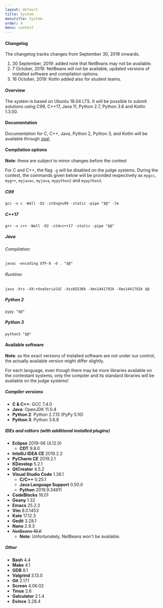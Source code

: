 ```yaml
---
layout: default
title: System
menutitle: System
order: 4
menu: contest
---
```


#### Changelog

The changelog tracks changes from September 30, 2019 onwards.

1. 30 September, 2019: added note that NetBeans may not be available.
2. 7 October, 2019: NetBeans will not be available, updated versions of installed software and compilation options.
3. 16 October, 2019: Kotlin added also for student teams.

#### Overview

The system is based on Ubuntu 18.04 LTS.
It will be possible to submit solutions using C99, C++17, Java 11, Python 2.7, Python 3.6 and Kotlin 1.3.50.

#### Documentation
Documentation for C, C++, Java, Python 2, Python 3, and Kotlin will be available through [zeal](https://zealdocs.org/).

#### Compilation options
**Note**: these are subject to minor changes before the contest

For C and C++, the flag `-g` will be disabled on the judge systems.
During the contest, the commands given below will be provided respectively as `mygcc`, `myg++`, `myjavac`, `myjava`, `mypython2` and `mypython3`.

##### C99
```
gcc -x c -Wall -O2 -std=gnu99 -static -pipe "$@" -lm
```

##### C++17
```
g++ -x c++ -Wall -O2 -std=c++17 -static -pipe "$@"
```

##### Java

###### Compilation:
````
javac -encoding UTF-8 -d . "$@"
````

###### Runtime:
````
java -Xrs -XX:+UseSerialGC -Xss65536k -Xms1441792k -Xmx1441792k $@
````

##### Python 2
````
pypy "$@"
````

##### Python 3
```
python3 "$@"
```

#### Available software
**Note**: as the exact versions of installed software are not under our control, the actually available version might differ slightly.

For each language, even though there may be more libraries available on the contestant systems,
only the compiler and its standard libraries will be available on the judge systems!

##### Compiler versions
* **C & C++**: GCC 7.4.0
* **Java**: OpenJDK 11.0.4
* **Python 2**: Python 2.7.13 (PyPy 5.10)
* **Python 3**: Python 3.6.8

##### IDEs and editors (with additional installed plugins)
* **Eclipse** 2019-06 (4.12.0)
    * **CDT** 9.8.0
* **IntelliJ IDEA CE** 2019.2.2
* **PyCharm CE** 2019.2.1
* **KDevelop** 5.2.1
* **QtCreator** 4.5.2
* **Visual Studio Code** 1.38.1
    * **C/C++** 0.25.1
    * **Java Language Support** 0.50.0
    * **Python** 2019.9.34911
* **CodeBlocks** 16.01
* **Geany** 1.32
* **Emacs** 25.2.2
* **Vim** 8.0.1453
* **Kate** 17.12.3
* **Gedit** 3.28.1
* **Nano** 2.9.3
* ~~*NetBeans 10.0*~~
    * **Note**: Unfortunately, NetBeans won't be available.

##### Other
* **Bash** 4.4
* **Make** 4.1
* **GDB** 8.1
* **Valgrind** 3.13.0
* **Git** 2.17.1
* **Screen** 4.06.02
* **Tmux** 2.6
* **Galculator** 2.1.4
* **Evince** 3.28.4
